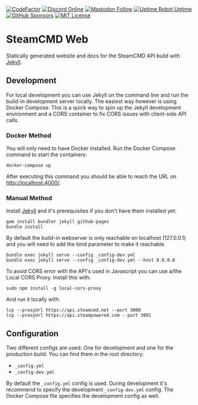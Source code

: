 [![CodeFactor](https://www.codefactor.io/repository/github/steamcmd/website/badge/master)](https://www.codefactor.io/repository/github/steamcmd/website/overview/master)
[![Discord Online](https://img.shields.io/discord/928592378711912488.svg)](https://discord.steamcmd.net)
[![Mastodon Follow](https://img.shields.io/mastodon/follow/109302774947550572?domain=https%3A%2F%2Ffosstodon.org&style=flat)](https://fosstodon.org/@steamcmd)
[![Uptime Robot Uptime](https://img.shields.io/uptimerobot/ratio/m782831276-15023e21093f8c14d34a781e)](https://status.steamcmd.net)
[![GitHub Sponsors](https://img.shields.io/github/sponsors/steamcmd)](https://github.com/sponsors/steamcmd)
[![MIT License](https://img.shields.io/badge/license-MIT-blue.svg)](LICENSE)

# SteamCMD Web

Statically generated website and docs for the SteamCMD API build with [Jekyll](https://jekyllrb.com).

## Development

For local development you can use Jekyll on the command line and run the build-in development server locally. The easiest way however is using Docker Compose. This is a quick way to spin up the Jekyll development environment and a CORS container to fix CORS issues with client-side API calls.

### Docker Method

You will only need to have Docker installed. Run the Docker Compose command to start the containers:
```shell
docker-compose up
```
After executing this command you should be able to reach the URL on [http://localhost:4000/](http://localhost:4000/).

### Manual Method

Install [Jekyll](https://jekyllrb.com) and it's prerequisites if you don't have them installed yet:
```shell
gem install bundler jekyll github-pages
bundle install
```
By default the build-in webserver is only reachable on localhost (127.0.0.1) and you will need to add the bind parameter to make it reachable.
```shell
bundle exec jekyll serve --config _config-dev.yml
bundle exec jekyll serve --config _config-dev.yml --host 0.0.0.0
```
To avoid CORS error with the API's used in Javascript you can use a/the Local CORS Proxy. Install this with:
```shell
sudo npm install -g local-cors-proxy
```
And run it locally with:
```shell
lcp --proxyUrl https://api.steamcmd.net --port 3000
lcp --proxyUrl https://api.steampowered.com --port 3001
```

## Configuration

Two different configs are used. One for development and one for the production build. You can find them in the root directory:

*   `_config.yml`
*   `_config-dev.yml`

By default the `_config.yml` config is used. During development it's recommend to specify the development `_config-dev.yml` config. The Docker Compose file specifies the development config as well.
